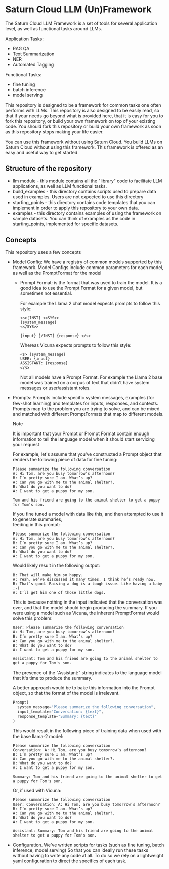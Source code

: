 # Saturn Cloud LLM (Un)Framework

The Saturn Cloud LLM Framework is a set of tools for several application level, 
as well as functional tasks around LLMs.

Application Tasks:
- RAG QA
- Text Summarization
- NER
- Automated Tagging

Functional Tasks:
- fine tuning
- batch inference
- model serving

This repository is designed to be a framework for common tasks one often performs with LLMs. 
This repository is also designed to be easily read, so that if your needs go beyond what is provided here, 
that it is easy for you to fork this repository, or build your own framework on top of your existing code.
You should fork this repository or build your own framework as soon as this repository stops making your life
easier.

You can use this framework without using Saturn Cloud. You build LLMs on Saturn Cloud without 
using this framework. This framework is offered as an easy and useful way to get started.

## Structure of the repository

- llm module - this module contains all the "library" code to facilitate LLM applications, as well as LLM functional tasks.
- build_examples - this directory contains scripts used to prepare data used in examples. Users are not expected to use this directory
- starting_points - this directory contains code templates that you can implement in order to apply this repository to your own data.
- examples - this directory contains examples of using the framework on sample datasets. You can think of examples as the code in starting_points, implemented for specific datasets.

## Concepts

This repository uses a few concepts

- Model Config: We have a registry of common models supported by this framework. Model Configs include common parameters for each model, as well as the PromptFormat for the model 
  - Prompt Format: is the format that was used to train the model. It is a good idea to use the Prompt Format for a given model, but sometimes not essential. 
  
      For example the Llama 2 chat model expects prompts to follow this style:
    
      ```
      <s>[INST] <<SYS>>
      {system_message}
      <</SYS>>
    
      {input} [/INST] {response} </s>
      ```
    
      Whereas Vicuna expects prompts to follow this style:
    
      ```
      <s> {system_message}
      USER: {input}
      ASSISTANT: {response}
      </s>
      ```

      Not all models have a Prompt Format. For example the Llama 2 base model was trained on 
      a corpus of text that didn't have system messages or user/assistant roles.

- Prompts: Prompts include specific system messages, examples (for few-shot learning) 
and templates for inputs, responses, and contexts. Prompts map to the problem you are trying 
to solve, and can be mixed and matched with different PromptFormats that map to different models. 

  > [!NOTE]  
  > It is important that your Prompt or Prompt Format contain enough information to tell the language 
  > model when it should start servicing your request
   
  For example, let's assume that you've constructed a Prompt object that renders the following 
  piece of data for fine tuning:
  
  ```
  Please summarize the following conversation
  A: Hi Tom, are you busy tomorrow’s afternoon?
  B: I’m pretty sure I am. What’s up?
  A: Can you go with me to the animal shelter?.
  B: What do you want to do?
  A: I want to get a puppy for my son.
  
  Tom and his friend are going to the animal shelter to get a puppy for Tom's son.
  ```
  
  If you fine tuned a model with data like this, and then attempted to use it to generate summaries,  
  feeding in this prompt:
  
  ```
  Please summarize the following conversation
  A: Hi Tom, are you busy tomorrow’s afternoon?
  B: I’m pretty sure I am. What’s up?
  A: Can you go with me to the animal shelter?.
  B: What do you want to do?
  A: I want to get a puppy for my son.
  ```
  
  Would likely result in the following output:
  
  ```
  B: That will make him so happy.
  A: Yeah, we’ve discussed it many times. I think he’s ready now.
  B: That’s good. Raising a dog is a tough issue. Like having a baby ;-)
  A: I'll get him one of those little dogs.
  ```
  
  This is because nothing in the input indicated that the conversation was over, and that the model
  should begin producing the summary. If you were using a model such as Vicuna, the inherent 
  PromptFormat would solve this problem:
  
  ```
  User: Please summarize the following conversation
  A: Hi Tom, are you busy tomorrow’s afternoon?
  B: I’m pretty sure I am. What’s up?
  A: Can you go with me to the animal shelter?.
  B: What do you want to do?
  A: I want to get a puppy for my son.
  
  Assistant: Tom and his friend are going to the animal shelter to get a puppy for Tom's son.
  ```
  
  The presence of the "Assistant:" string indicates to the language model that it's time to produce 
  the summary. 
  
  A better approach would be to bake this information into the Prompt object, so that the format
  of the model is irrelevant.
  
  ```python
  Prompt(
    system_message="Please summarize the following conversation", 
    input_template="Conversation: {text}",
    response_template="Summary: {text}"
  )
  ```
  
  This would result in the following piece of training data when used with the base llama-2 model:
  
  ```
  Please summarize the following conversation
  Conversation: A: Hi Tom, are you busy tomorrow’s afternoon?
  B: I’m pretty sure I am. What’s up?
  A: Can you go with me to the animal shelter?.
  B: What do you want to do?
  A: I want to get a puppy for my son.
  
  Summary: Tom and his friend are going to the animal shelter to get a puppy for Tom's son.
  ```
  
  Or, if used with Vicuna:
  
  ```
  Please summarize the following conversation
  User: Conversation: A: Hi Tom, are you busy tomorrow’s afternoon?
  B: I’m pretty sure I am. What’s up?
  A: Can you go with me to the animal shelter?.
  B: What do you want to do?
  A: I want to get a puppy for my son.
  
  Assistant: Summary: Tom and his friend are going to the animal shelter to get a puppy for Tom's son.
  ```

- Configuration. We've written scripts for tasks (such as fine tuning, batch inference, model serving)
So that you can ideally run these tasks without having to write any code at all. To do so we
rely on a lightweight yaml configuration to direct the specifics of each task. 
